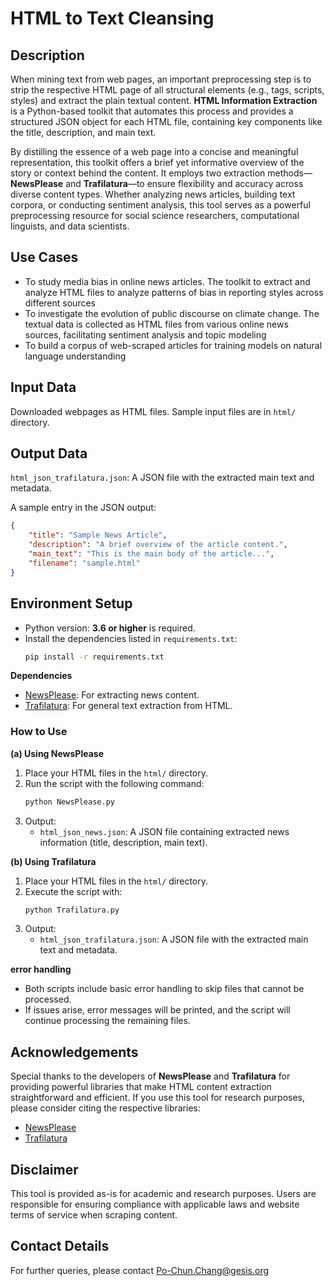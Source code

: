 
# HTML to Text Cleansing

## Description
When mining text from web pages, an important preprocessing step is to strip the respective HTML page of all structural elements (e.g., tags, scripts, styles) and extract the plain textual content. **HTML Information Extraction** is a Python-based toolkit that automates this process and provides a structured JSON object for each HTML file, containing key components like the title, description, and main text.

By distilling the essence of a web page into a concise and meaningful representation, this toolkit offers a brief yet informative overview of the story or context behind the content. It employs two extraction methods—**NewsPlease** and **Trafilatura**—to ensure flexibility and accuracy across diverse content types. Whether analyzing news articles, building text corpora, or conducting sentiment analysis, this tool serves as a powerful preprocessing resource for social science researchers, computational linguists, and data scientists.

## Use Cases
- To study media bias in online news articles. The toolkit to extract and analyze HTML files to analyze patterns of bias in reporting styles across different sources
- To investigate the evolution of public discourse on climate change. The textual data is collected as HTML files from various online news sources, facilitating sentiment analysis and topic modeling
- To build a corpus of web-scraped articles for training models on natural language understanding 

## Input Data
Downloaded webpages as HTML files. Sample input files are in `html/` directory.

## Output Data
`html_json_trafilatura.json`: A JSON file with the extracted main text and metadata.

A sample entry in the JSON output:
```json
{
    "title": "Sample News Article",
    "description": "A brief overview of the article content.",
    "main_text": "This is the main body of the article...",
    "filename": "sample.html"
}
```

## Environment Setup
- Python version: **3.6 or higher** is required.
- Install the dependencies listed in `requirements.txt`:
  ```bash
  pip install -r requirements.txt
  ```

**Dependencies**

- [NewsPlease](https://github.com/fhamborg/news-please): For extracting news content.
- [Trafilatura](https://github.com/adbar/trafilatura): For general text extraction from HTML.

### How to Use
**(a) Using NewsPlease**

1. Place your HTML files in the `html/` directory.
2. Run the script with the following command:
   ```bash
   python NewsPlease.py
   ```
3. Output:
   - `html_json_news.json`: A JSON file containing extracted news information (title, description, main text).

**(b) Using Trafilatura**

1. Place your HTML files in the `html/` directory.
2. Execute the script with:
   ```bash
   python Trafilatura.py
   ```
3. Output:
   - `html_json_trafilatura.json`: A JSON file with the extracted main text and metadata.

**error handling**
- Both scripts include basic error handling to skip files that cannot be processed.
- If issues arise, error messages will be printed, and the script will continue processing the remaining files.

## Acknowledgements
Special thanks to the developers of **NewsPlease** and **Trafilatura** for providing powerful libraries that make HTML content extraction straightforward and efficient.
If you use this tool for research purposes, please consider citing the respective libraries:
- [NewsPlease](https://github.com/fhamborg/news-please)
- [Trafilatura](https://github.com/adbar/trafilatura)
  
## Disclaimer
This tool is provided as-is for academic and research purposes. Users are responsible for ensuring compliance with applicable laws and website terms of service when scraping content.

## Contact Details
For further queries, please contact [Po-Chun.Chang@gesis.org](Po-Chun.Chang@gesis.org)
